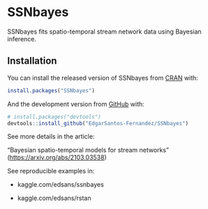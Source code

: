 
<!-- README.md is generated from README.Rmd. Please edit that file -->

# SSNbayes

<!-- badges: start -->
<!-- badges: end -->

SSNbayes fits spatio-temporal stream network data using Bayesian
inference.

## Installation

You can install the released version of SSNbayes from
[CRAN](https://CRAN.R-project.org) with:

``` r
install.packages("SSNbayes")
```

And the development version from [GitHub](https://github.com/) with:

``` r
# install.packages("devtools")
devtools::install_github("EdgarSantos-Fernandez/SSNbayes")
```

See more details in the article:

“Bayesian spatio-temporal models for stream networks”
(<https://arxiv.org/abs/2103.03538>)

See reproducible examples in:

- kaggle.com/edsans/ssnbayes

- kaggle.com/edsans/rstan
